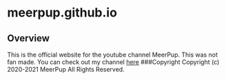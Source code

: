 # meerpup.github.io

## Overview
This is the official website for the youtube channel MeerPup.
This was not fan made.
You can check out my channel [here](https://meerpup.github.io/channel)
###Copyright
Copyright (c) 2020-2021 MeerPup All Rights Reserved.
